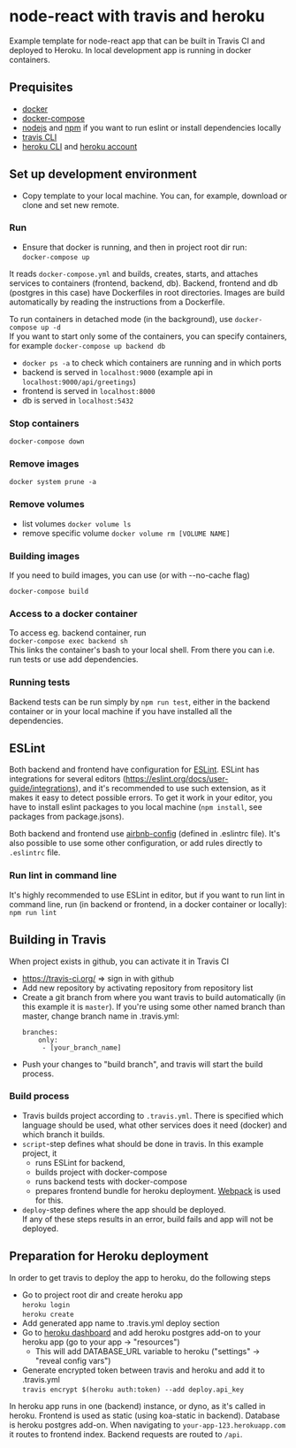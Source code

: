 # node-react with travis and heroku
Example template for node-react app that can be built in Travis CI and deployed to Heroku. In local development app is running in docker containers.  

## Prequisites
* [docker](https://docs.docker.com/)
* [docker-compose](https://docs.docker.com/compose/)
* [nodejs](https://nodejs.org/) and [npm](https://www.npmjs.com/) if you want to run eslint or install dependencies locally
* [travis CLI](https://github.com/travis-ci/travis.rb)
* [heroku CLI](https://devcenter.heroku.com/articles/heroku-cli) and [heroku account](https://signup.heroku.com/login)

## Set up development environment
- Copy template to your local machine. You can, for example, download or clone and set new remote.

### Run
- Ensure that docker is running, and then in project root dir run:  
```docker-compose up```  

It reads `docker-compose.yml` and builds, creates, starts, and attaches services to containers (frontend, backend, db). Backend, frontend and db (postgres in this case) have Dockerfiles in root directories. Images are build automatically by reading the instructions from a Dockerfile.

To run containers in detached mode (in the background), use `docker-compose up -d`  
If you want to start only some of the containers, you can specify containers, for example `docker-compose up backend db`
- `docker ps -a` to check which containers are running and in which ports
- backend is served in `localhost:9000` (example api in `localhost:9000/api/greetings`)
- frontend is served in `localhost:8000`
- db is served in `localhost:5432`

### Stop containers
```docker-compose down```

### Remove images
```docker system prune -a```

### Remove volumes
* list volumes `docker volume ls`
* remove specific volume `docker volume rm [VOLUME NAME]`

### Building images
If you need to build images, you can use (or with --no-cache flag)  

```docker-compose build```

### Access to a docker container
To access eg. backend container, run  
```docker-compose exec backend sh```  
This links the container's bash to your local shell. From there you can i.e. run tests or use add dependencies.

### Running tests
Backend tests can be run simply by `npm run test`, either in the backend container or in your local machine if you have installed all the dependencies.

## ESLint
Both backend and frontend have configuration for [ESLint](https://eslint.org/). ESLint has integrations for several editors (https://eslint.org/docs/user-guide/integrations), and it's recommended to use such extension, as it makes it easy to detect possible errors. To get it work in your editor, you have to install eslint packages to you local machine (`npm install`, see packages from package.jsons). 

Both backend and frontend use [airbnb-config](https://github.com/airbnb/javascript) (defined in .eslintrc file). It's also possible to use some other configuration, or add rules directly to `.eslintrc` file.

### Run lint in command line
It's highly recommended to use ESLint in editor, but if you want to run lint in command line, run (in backend or frontend, in a docker container or locally):
```npm run lint```

## Building in Travis
When project exists in github, you can activate it in Travis CI   
* https://travis-ci.org/ => sign in with github
* Add new repository by activating repository from repository list
* Create a git branch from where you want travis to build automatically (in this example it is `master`). If you're using some other named branch than master, change branch name in .travis.yml:  
    ```  
    branches:  
        only:  
         - [your_branch_name]  
    ```
* Push your changes to "build branch", and travis will start the build process. 
### Build process
* Travis builds project according to `.travis.yml`. There is specified which language should be used, what other services does it need (docker) and which branch it builds.
* `script`-step defines what should be done in travis. In this example project, it  
    * runs ESLint for backend, 
    * builds project with docker-compose 
    * runs backend tests with docker-compose
    * prepares frontend bundle for heroku deployment. [Webpack](https://webpack.js.org/) is used for this. 
* `deploy`-step defines where the app should be deployed.        
If any of these steps results in an error, build fails and app will not be deployed.


## Preparation for Heroku deployment
In order to get travis to deploy the app to heroku, do the following steps
* Go to project root dir and create heroku app  
```heroku login```  
```heroku create```  
* Add generated app name to .travis.yml deploy section
* Go to [heroku dashboard](https://dashboard.heroku.com/) and add heroku postgres add-on to your heroku app (go to your app -> "resources")  
    * This will add DATABASE_URL variable to heroku ("settings" -> "reveal config vars") 
* Generate encrypted token between travis and heroku and add it to .travis.yml  
```travis encrypt $(heroku auth:token) --add deploy.api_key```  

In heroku app runs in one (backend) instance, or dyno, as it's called in heroku. Frontend is used as static (using koa-static in backend). Database is heroku postgres add-on. When navigating to `your-app-123.herokuapp.com` it routes to frontend index. Backend requests are routed to `/api`.
